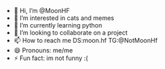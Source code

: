 - 👋 Hi, I’m @MoonHF
- 👀 I’m interested in cats and memes 
- 🌱 I’m currently learning python
- 💞️ I’m looking to collaborate on a project 
- 📫 How to reach me DS:moon.hf TG:@NotMoonHf
- 😄 Pronouns: me/me
- ⚡ Fun fact: im not funny :( 

<!---
MoonHF/MoonHF is a ✨ special ✨ repository because its `README.md` (this file) appears on your GitHub profile.
You can click the Preview link to take a look at your changes.
--->
